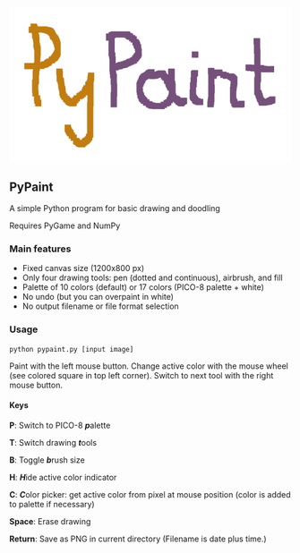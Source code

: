 ![logo](https://github.com/mdoege/PyPaint/raw/master/logo.png "PyPaint logo")

## PyPaint

A simple Python program for basic drawing and doodling

Requires PyGame and NumPy

### Main features

* Fixed canvas size (1200x800 px)
* Only four drawing tools: pen (dotted and continuous), airbrush, and fill
* Palette of 10 colors (default) or 17 colors (PICO-8 palette + white)
* No undo (but you can overpaint in white)
* No output filename or file format selection

### Usage

    python pypaint.py [input image]

Paint with the left mouse button. Change active color with the mouse wheel
(see colored square in top left corner). Switch to next tool with the
right mouse button.

#### Keys

**P**: Switch to PICO-8 ***p***alette

**T**: Switch drawing ***t***ools

**B**: Toggle ***b***rush size

**H**: ***H***ide active color indicator

**C**: ***C***olor picker: get active color from pixel at mouse position
(color is added to palette if necessary)

**Space**: Erase drawing

**Return**: Save as PNG in current directory (Filename is date plus time.)

